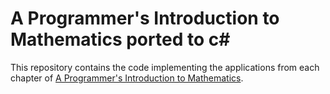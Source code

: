 # A Programmer's Introduction to Mathematics ported to c#

This repository contains the code implementing the applications from each
chapter of [A Programmer's Introduction to Mathematics](https://pimbook.org).